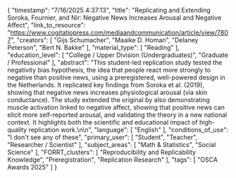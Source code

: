 {
    "timestamp": "7/16/2025 4:37:13",
    "title": "Replicating and Extending Soroka, Fournier, and Nir: Negative News Increases Arousal and Negative Affect",
    "link_to_resource": "https://www.cogitatiopress.com/mediaandcommunication/article/view/7807",
    "creators": [
        "Gijs Schumacher",
        "Maaike D. Homan",
        "Delaney Peterson",
        "Bert N. Bakke"
    ],
    "material_type": [
        "Reading"
    ],
    "education_level": [
        "College / Upper Division (Undergraduates)",
        "Graduate / Professional"
    ],
    "abstract": "This student-led replication study tested the negativity bias hypothesis, the idea that people react more strongly to negative than positive news, using a preregistered, well-powered design in the Netherlands. It replicated key findings from Soroka et al. (2019), showing that negative news increases physiological arousal (via skin conductance). The study extended the original by also demonstrating muscle activation linked to negative affect, showing that positive news can elicit more self-reported arousal, and validating the theory in a new national context. It highlights both the scientific and educational impact of high-quality replication work.\n\n",
    "language": [
        "English"
    ],
    "conditions_of_use": "I don't see any of these",
    "primary_user": [
        "Student",
        "Teacher",
        "Researcher / Scientist"
    ],
    "subject_areas": [
        "Math & Statistics",
        "Social Science"
    ],
    "FORRT_clusters": [
        "Reproducibility and Replicability Knowledge",
        "Preregistration",
        "Replication Research"
    ],
    "tags": [
        "OSCA Awards 2025"
    ]
}